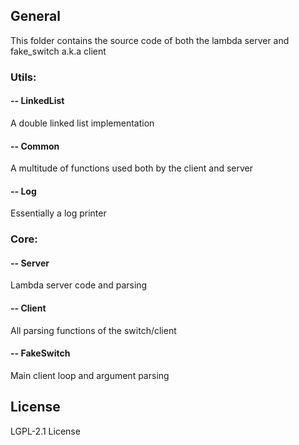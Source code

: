 ## General

This folder contains the source code of both the lambda server and fake_switch a.k.a client 

### Utils:
#### -- LinkedList
A double linked list implementation 

#### -- Common
A multitude of functions used both by the client and server 

#### -- Log
Essentially a log printer 

### Core:
#### -- Server
Lambda server code and parsing 


#### -- Client
All parsing functions of the switch/client


#### -- FakeSwitch

Main client loop and argument parsing


## License

LGPL-2.1 License 

[//]: # 

